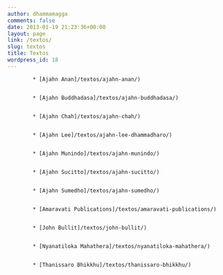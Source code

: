 ```yaml
---
author: dhammamagga
comments: false
date: 2013-01-19 21:23:36+00:00
layout: page
link: /textos/
slug: textos
title: Textos
wordpress_id: 18
---
```








	
            * [Ajahn Anan]/textos/ajahn-anan/)

	
            * [Ajahn Buddhadasa]/textos/ajahn-buddhadasa/)

	
            * [Ajahn Chah]/textos/ajahn-chah/)

	
            * [Ajahn Lee]/textos/ajahn-lee-dhammadharo/)

	
            * [Ajahn Munindo]/textos/ajahn-munindo/)

	
            * [Ajahn Sucitto]/textos/ajahn-sucitto/)

	
            * [Ajahn Sumedho]/textos/ajahn-sumedho/)

	
            * [Amaravati Publications]/textos/amaravati-publications/)

	
            * [John Bullit]/textos/john-bullit/)

	
            * [Nyanatiloka Mahathera]/textos/nyanatiloka-mahathera/)

	
            * [Thanissaro Bhikkhu]/textos/thanissaro-bhikkhu/)







